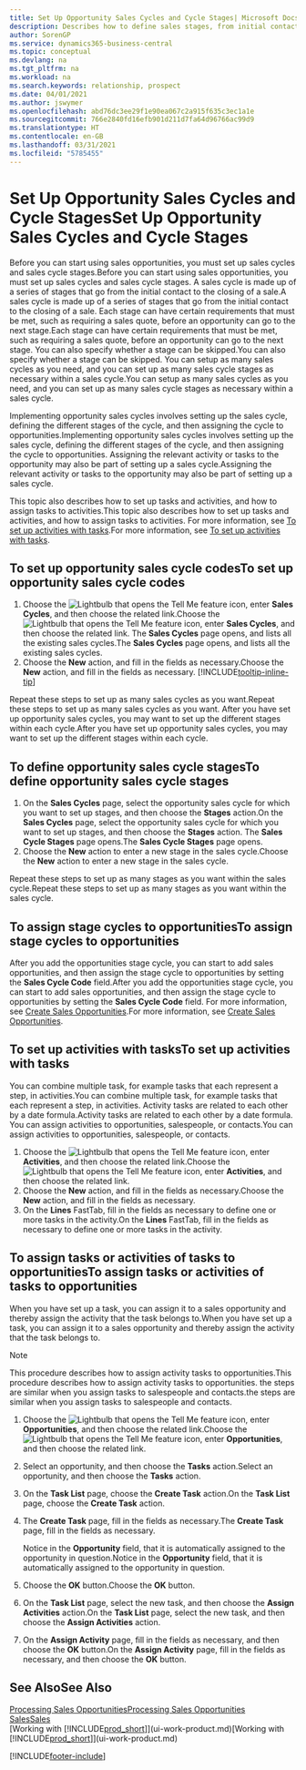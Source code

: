 ```yaml
---
title: Set Up Opportunity Sales Cycles and Cycle Stages| Microsoft Docs
description: Describes how to define sales stages, from initial contact to closing, to create a sales cycle and assign it to opportunities in Business Central.
author: SorenGP
ms.service: dynamics365-business-central
ms.topic: conceptual
ms.devlang: na
ms.tgt_pltfrm: na
ms.workload: na
ms.search.keywords: relationship, prospect
ms.date: 04/01/2021
ms.author: jswymer
ms.openlocfilehash: abd76dc3ee29f1e90ea067c2a915f635c3ec1a1e
ms.sourcegitcommit: 766e2840fd16efb901d211d7fa64d96766ac99d9
ms.translationtype: HT
ms.contentlocale: en-GB
ms.lasthandoff: 03/31/2021
ms.locfileid: "5785455"
---
```

# <a name="set-up-opportunity-sales-cycles-and-cycle-stages"></a><span data-ttu-id="c5aeb-103">Set Up Opportunity Sales Cycles and Cycle Stages</span><span class="sxs-lookup"><span data-stu-id="c5aeb-103">Set Up Opportunity Sales Cycles and Cycle Stages</span></span>
<span data-ttu-id="c5aeb-104">Before you can start using sales opportunities, you must set up sales cycles and sales cycle stages.</span><span class="sxs-lookup"><span data-stu-id="c5aeb-104">Before you can start using sales opportunities, you must set up sales cycles and sales cycle stages.</span></span> <span data-ttu-id="c5aeb-105">A sales cycle is made up of a series of stages that go from the initial contact to the closing of a sale.</span><span class="sxs-lookup"><span data-stu-id="c5aeb-105">A sales cycle is made up of a series of stages that go from the initial contact to the closing of a sale.</span></span> <span data-ttu-id="c5aeb-106">Each stage can have certain requirements that must be met, such as requiring a sales quote, before an opportunity can go to the next stage.</span><span class="sxs-lookup"><span data-stu-id="c5aeb-106">Each stage can have certain requirements that must be met, such as requiring a sales quote, before an opportunity can go to the next stage.</span></span> <span data-ttu-id="c5aeb-107">You can also specify whether a stage can be skipped.</span><span class="sxs-lookup"><span data-stu-id="c5aeb-107">You can also specify whether a stage can be skipped.</span></span> <span data-ttu-id="c5aeb-108">You can setup as many sales cycles as you need, and you can set up as many sales cycle stages as necessary within a sales cycle.</span><span class="sxs-lookup"><span data-stu-id="c5aeb-108">You can setup as many sales cycles as you need, and you can set up as many sales cycle stages as necessary within a sales cycle.</span></span>

<span data-ttu-id="c5aeb-109">Implementing opportunity sales cycles involves setting up the sales cycle, defining the different stages of the cycle, and then assigning the cycle to opportunities.</span><span class="sxs-lookup"><span data-stu-id="c5aeb-109">Implementing opportunity sales cycles involves setting up the sales cycle, defining the different stages of the cycle, and then assigning the cycle to opportunities.</span></span> <span data-ttu-id="c5aeb-110">Assigning the relevant activity or tasks to the opportunity may also be part of setting up a sales cycle.</span><span class="sxs-lookup"><span data-stu-id="c5aeb-110">Assigning the relevant activity or tasks to the opportunity may also be part of setting up a sales cycle.</span></span>

<span data-ttu-id="c5aeb-111">This topic also describes how to set up tasks and activities, and how to assign tasks to activities.</span><span class="sxs-lookup"><span data-stu-id="c5aeb-111">This topic also describes how to set up tasks and activities, and how to assign tasks to activities.</span></span> <span data-ttu-id="c5aeb-112">For more information, see [To set up activities with tasks](marketing-how-setup-opportunity-sales-cycles-stages.md#to-set-up-activities-with-tasks).</span><span class="sxs-lookup"><span data-stu-id="c5aeb-112">For more information, see [To set up activities with tasks](marketing-how-setup-opportunity-sales-cycles-stages.md#to-set-up-activities-with-tasks).</span></span>

## <a name="to-set-up-opportunity-sales-cycle-codes"></a><span data-ttu-id="c5aeb-113">To set up opportunity sales cycle codes</span><span class="sxs-lookup"><span data-stu-id="c5aeb-113">To set up opportunity sales cycle codes</span></span>
1. <span data-ttu-id="c5aeb-114">Choose the ![Lightbulb that opens the Tell Me feature](media/ui-search/search_small.png "Tell me what you want to do") icon, enter **Sales Cycles**, and then choose the related link.</span><span class="sxs-lookup"><span data-stu-id="c5aeb-114">Choose the ![Lightbulb that opens the Tell Me feature](media/ui-search/search_small.png "Tell me what you want to do") icon, enter **Sales Cycles**, and then choose the related link.</span></span> <span data-ttu-id="c5aeb-115">The **Sales Cycles** page opens, and lists all the existing sales cycles.</span><span class="sxs-lookup"><span data-stu-id="c5aeb-115">The **Sales Cycles** page opens, and lists all the existing sales cycles.</span></span>
2. <span data-ttu-id="c5aeb-116">Choose the **New** action, and fill in the fields as necessary.</span><span class="sxs-lookup"><span data-stu-id="c5aeb-116">Choose the **New** action, and fill in the fields as necessary.</span></span> [!INCLUDE[tooltip-inline-tip](includes/tooltip-inline-tip_md.md)]

<span data-ttu-id="c5aeb-117">Repeat these steps to set up as many sales cycles as you want.</span><span class="sxs-lookup"><span data-stu-id="c5aeb-117">Repeat these steps to set up as many sales cycles as you want.</span></span> <span data-ttu-id="c5aeb-118">After you have set up opportunity sales cycles, you may want to set up the different stages within each cycle.</span><span class="sxs-lookup"><span data-stu-id="c5aeb-118">After you have set up opportunity sales cycles, you may want to set up the different stages within each cycle.</span></span>

## <a name="to-define-opportunity-sales-cycle-stages"></a><span data-ttu-id="c5aeb-119">To define opportunity sales cycle stages</span><span class="sxs-lookup"><span data-stu-id="c5aeb-119">To define opportunity sales cycle stages</span></span>
1. <span data-ttu-id="c5aeb-120">On the **Sales Cycles** page, select the opportunity sales cycle for which you want to set up stages, and then choose the **Stages** action.</span><span class="sxs-lookup"><span data-stu-id="c5aeb-120">On the **Sales Cycles** page, select the opportunity sales cycle for which you want to set up stages, and then choose the **Stages** action.</span></span> <span data-ttu-id="c5aeb-121">The **Sales Cycle Stages** page opens.</span><span class="sxs-lookup"><span data-stu-id="c5aeb-121">The **Sales Cycle Stages** page opens.</span></span>
2. <span data-ttu-id="c5aeb-122">Choose the **New** action to enter a new stage in the sales cycle.</span><span class="sxs-lookup"><span data-stu-id="c5aeb-122">Choose the **New** action to enter a new stage in the sales cycle.</span></span>

<span data-ttu-id="c5aeb-123">Repeat these steps to set up as many stages as you want within the sales cycle.</span><span class="sxs-lookup"><span data-stu-id="c5aeb-123">Repeat these steps to set up as many stages as you want within the sales cycle.</span></span>

## <a name="to-assign-stage-cycles-to-opportunities"></a><span data-ttu-id="c5aeb-124">To assign stage cycles to opportunities</span><span class="sxs-lookup"><span data-stu-id="c5aeb-124">To assign stage cycles to opportunities</span></span>
<span data-ttu-id="c5aeb-125">After you add the opportunities stage cycle, you can start to add sales opportunities, and then assign the stage cycle to opportunities by setting the **Sales Cycle Code** field.</span><span class="sxs-lookup"><span data-stu-id="c5aeb-125">After you add the opportunities stage cycle, you can start to add sales opportunities, and then assign the stage cycle to opportunities by setting the **Sales Cycle Code** field.</span></span> <span data-ttu-id="c5aeb-126">For more information, see [Create Sales Opportunities](marketing-how-create-opportunities.md).</span><span class="sxs-lookup"><span data-stu-id="c5aeb-126">For more information, see [Create Sales Opportunities](marketing-how-create-opportunities.md).</span></span>

## <a name="to-set-up-activities-with-tasks"></a><span data-ttu-id="c5aeb-127">To set up activities with tasks</span><span class="sxs-lookup"><span data-stu-id="c5aeb-127">To set up activities with tasks</span></span>
<span data-ttu-id="c5aeb-128">You can combine multiple task, for example tasks that each represent a step, in activities.</span><span class="sxs-lookup"><span data-stu-id="c5aeb-128">You can combine multiple task, for example tasks that each represent a step, in activities.</span></span> <span data-ttu-id="c5aeb-129">Activity tasks are related to each other by a date formula.</span><span class="sxs-lookup"><span data-stu-id="c5aeb-129">Activity tasks are related to each other by a date formula.</span></span> <span data-ttu-id="c5aeb-130">You can assign activities to opportunities, salespeople, or contacts.</span><span class="sxs-lookup"><span data-stu-id="c5aeb-130">You can assign activities to opportunities, salespeople, or contacts.</span></span>

1. <span data-ttu-id="c5aeb-131">Choose the ![Lightbulb that opens the Tell Me feature](media/ui-search/search_small.png "Tell me what you want to do") icon, enter **Activities**, and then choose the related link.</span><span class="sxs-lookup"><span data-stu-id="c5aeb-131">Choose the ![Lightbulb that opens the Tell Me feature](media/ui-search/search_small.png "Tell me what you want to do") icon, enter **Activities**, and then choose the related link.</span></span>
2. <span data-ttu-id="c5aeb-132">Choose the **New** action, and fill in the fields as necessary.</span><span class="sxs-lookup"><span data-stu-id="c5aeb-132">Choose the **New** action, and fill in the fields as necessary.</span></span>
3. <span data-ttu-id="c5aeb-133">On the **Lines** FastTab, fill in the fields as necessary to define one or more tasks in the activity.</span><span class="sxs-lookup"><span data-stu-id="c5aeb-133">On the **Lines** FastTab, fill in the fields as necessary to define one or more tasks in the activity.</span></span>

## <a name="to-assign-tasks-or-activities-of-tasks-to-opportunities"></a><span data-ttu-id="c5aeb-134">To assign tasks or activities of tasks to opportunities</span><span class="sxs-lookup"><span data-stu-id="c5aeb-134">To assign tasks or activities of tasks to opportunities</span></span>
<span data-ttu-id="c5aeb-135">When you have set up a task, you can assign it to a sales opportunity and thereby assign the activity that the task belongs to.</span><span class="sxs-lookup"><span data-stu-id="c5aeb-135">When you have set up a task, you can assign it to a sales opportunity and thereby assign the activity that the task belongs to.</span></span>

> [!NOTE]  
>   <span data-ttu-id="c5aeb-136">This procedure describes how to assign activity tasks to opportunities.</span><span class="sxs-lookup"><span data-stu-id="c5aeb-136">This procedure describes how to assign activity tasks to opportunities.</span></span> <span data-ttu-id="c5aeb-137">the steps are similar when you assign tasks to salespeople and contacts.</span><span class="sxs-lookup"><span data-stu-id="c5aeb-137">the steps are similar when you assign tasks to salespeople and contacts.</span></span>

1. <span data-ttu-id="c5aeb-138">Choose the ![Lightbulb that opens the Tell Me feature](media/ui-search/search_small.png "Tell me what you want to do") icon, enter **Opportunities**, and then choose the related link.</span><span class="sxs-lookup"><span data-stu-id="c5aeb-138">Choose the ![Lightbulb that opens the Tell Me feature](media/ui-search/search_small.png "Tell me what you want to do") icon, enter **Opportunities**, and then choose the related link.</span></span>
2. <span data-ttu-id="c5aeb-139">Select an opportunity, and then choose the **Tasks** action.</span><span class="sxs-lookup"><span data-stu-id="c5aeb-139">Select an opportunity, and then choose the **Tasks** action.</span></span>
3. <span data-ttu-id="c5aeb-140">On the **Task List** page, choose the **Create Task** action.</span><span class="sxs-lookup"><span data-stu-id="c5aeb-140">On the **Task List** page, choose the **Create Task** action.</span></span>
4.  <span data-ttu-id="c5aeb-141">The **Create Task** page, fill in the fields as necessary.</span><span class="sxs-lookup"><span data-stu-id="c5aeb-141">The **Create Task** page, fill in the fields as necessary.</span></span>

    <span data-ttu-id="c5aeb-142">Notice in the **Opportunity** field, that it is automatically assigned to the opportunity in question.</span><span class="sxs-lookup"><span data-stu-id="c5aeb-142">Notice in the **Opportunity** field, that it is automatically assigned to the opportunity in question.</span></span>
5. <span data-ttu-id="c5aeb-143">Choose the **OK** button.</span><span class="sxs-lookup"><span data-stu-id="c5aeb-143">Choose the **OK** button.</span></span>
6. <span data-ttu-id="c5aeb-144">On the **Task List** page, select the new task, and then choose the **Assign Activities** action.</span><span class="sxs-lookup"><span data-stu-id="c5aeb-144">On the **Task List** page, select the new task, and then choose the **Assign Activities** action.</span></span>
7. <span data-ttu-id="c5aeb-145">On the **Assign Activity** page, fill in the fields as necessary, and then choose the **OK** button.</span><span class="sxs-lookup"><span data-stu-id="c5aeb-145">On the **Assign Activity** page, fill in the fields as necessary, and then choose the **OK** button.</span></span>

## <a name="see-also"></a><span data-ttu-id="c5aeb-146">See Also</span><span class="sxs-lookup"><span data-stu-id="c5aeb-146">See Also</span></span>
[<span data-ttu-id="c5aeb-147">Processing Sales Opportunities</span><span class="sxs-lookup"><span data-stu-id="c5aeb-147">Processing Sales Opportunities</span></span>](marketing-processing-sales-opportunities.md)  
[<span data-ttu-id="c5aeb-148">Sales</span><span class="sxs-lookup"><span data-stu-id="c5aeb-148">Sales</span></span>](sales-manage-sales.md)  
<span data-ttu-id="c5aeb-149">[Working with [!INCLUDE[prod_short](includes/prod_short.md)]](ui-work-product.md)</span><span class="sxs-lookup"><span data-stu-id="c5aeb-149">[Working with [!INCLUDE[prod_short](includes/prod_short.md)]](ui-work-product.md)</span></span>


[!INCLUDE[footer-include](includes/footer-banner.md)]